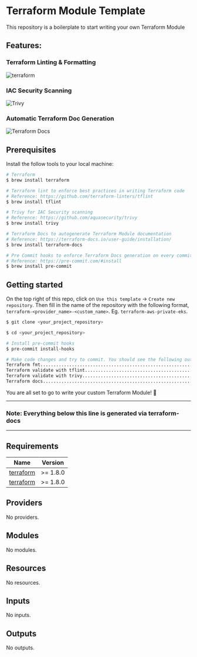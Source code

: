 # Terraform Module Template

This repository is a boilerplate to start writing your own Terraform Module

## Features:

### Terraform Linting & Formatting

<img
    alt="terraform"
    src="https://img.shields.io/badge/terraform-844FBA.svg?&style=for-the-badge&logo=terraform&logoColor=white"
/>

### IAC Security Scanning

<img
    alt="Trivy"
    src="https://img.shields.io/badge/trivy-1904DA.svg?&style=for-the-badge&logo=trivy&logoColor=white"
/>

### Automatic Terraform Doc Generation

<img
    alt="Terraform Docs"
    src="https://img.shields.io/badge/terraform_docs-4285F4.svg?&style=for-the-badge&logo=googledocs&logoColor=white"
/>

## Prerequisites

Install the follow tools to your local machine:

```bash
# Terraform
$ brew install terraform

# Terraform lint to enforce best practices in writing Terraform code
# Reference: https://github.com/terraform-linters/tflint
$ brew install tflint

# Trivy for IAC Security scanning
# Reference: https://github.com/aquasecurity/trivy
$ brew install trivy

# Terraform Docs to autogenerate Terraform Module documentation
# Reference: https://terraform-docs.io/user-guide/installation/
$ brew install terraform-docs

# Pre Commit hooks to enforce Terraform Docs generation on every commit
# Reference: https://pre-commit.com/#install
$ brew install pre-commit
```

## Getting started

On the top right of this repo, click on `Use this template` -> `Create new repository`. Then fill in the name of the repository with the following format, `terraform-<provider_name>-<custom_name>`. Eg. `terraform-aws-private-eks`.

```bash
$ git clone <your_project_repository>

$ cd <your_project_repository>

# Install pre-commit hooks
$ pre-commit install-hooks

# Make code changes and try to commit. You should see the following output
Terraform fmt............................................................Passed
Terraform validate with tflint...........................................Passed
Terraform validate with trivy............................................Passed
Terraform docs...........................................................Passed
```

You are all set to go to write your custom Terraform Module! 🚀

---

### Note: Everything below this line is generated via terraform-docs

---

<!-- BEGIN_TF_DOCS -->

## Requirements

| Name                                                                     | Version  |
| ------------------------------------------------------------------------ | -------- |
| <a name="requirement_terraform"></a> [terraform](#requirement_terraform) | >= 1.8.0 |
| <a name="requirement_terraform"></a> [terraform](#requirement_terraform) | >= 1.8.0 |

## Providers

No providers.

## Modules

No modules.

## Resources

No resources.

## Inputs

No inputs.

## Outputs

No outputs.

<!-- END_TF_DOCS -->
